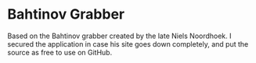 # Bahtinov Grabber
Based on the Bahtinov grabber created by the late Niels Noordhoek. I secured the application in case his site goes down completely, and put the source as free to use on GitHub.